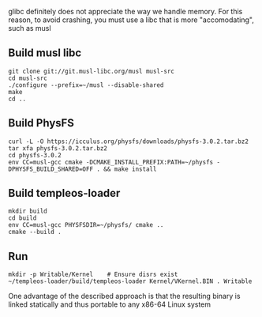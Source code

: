 glibc definitely does not appreciate the way we handle memory.
For this reason, to avoid crashing, you must use a libc that is more "accomodating", such as musl

## Build musl libc

    git clone git://git.musl-libc.org/musl musl-src
    cd musl-src
    ./configure --prefix=~/musl --disable-shared
    make
    cd ..

## Build PhysFS

    curl -L -O https://icculus.org/physfs/downloads/physfs-3.0.2.tar.bz2
    tar xfa physfs-3.0.2.tar.bz2
    cd physfs-3.0.2
    env CC=musl-gcc cmake -DCMAKE_INSTALL_PREFIX:PATH=~/physfs -DPHYSFS_BUILD_SHARED=OFF . && make install

## Build templeos-loader

    mkdir build
    cd build
    env CC=musl-gcc PHYSFSDIR=~/physfs/ cmake ..
    cmake --build .

## Run

    mkdir -p Writable/Kernel    # Ensure disrs exist
    ~/templeos-loader/build/templeos-loader Kernel/VKernel.BIN . Writable

One advantage of the described approach is that the resulting binary is linked statically and thus portable to any x86-64 Linux system
